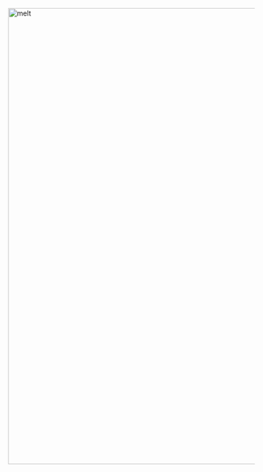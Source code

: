 <img width="931" alt="melt" src="https://github.com/user-attachments/assets/9bb4536f-85c3-41e8-a01f-258c468821fd">

